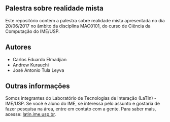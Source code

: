 ## Palestra sobre realidade mista

Este repositório contém a palestra sobre realidade mista apresentada no dia 20/06/2017 no âmbito da disciplina MAC0101, do curso de Ciência da Computação do IME/USP.

## Autores
* Carlos Eduardo Elmadjian
* Andrew Kurauchi
* José Antonio Tula Leyva

## Outras informações
Somos integrantes do Laboratório de Tecnologias de Interação (LaTIn) - IME/USP. Se você é aluno do IME, se interessa pelo assunto e gostaria de fazer pesquisa na área, entre em contato com a gente.
Para saber mais, acesse: [latin.ime.usp.br](http://latin.ime.usp.br).
